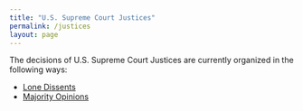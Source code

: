 ```yaml
---
title: "U.S. Supreme Court Justices"
permalink: /justices
layout: page
---
```


The decisions of U.S. Supreme Court Justices are currently organized in the following ways:

- [Lone Dissents](/justices/loners)
- [Majority Opinions](/justices/all)
